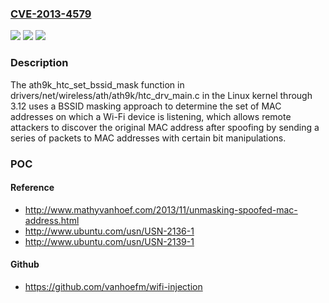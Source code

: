 ### [CVE-2013-4579](https://cve.mitre.org/cgi-bin/cvename.cgi?name=CVE-2013-4579)
![](https://img.shields.io/static/v1?label=Product&message=n%2Fa&color=blue)
![](https://img.shields.io/static/v1?label=Version&message=%3D%20n%2Fa%20&color=brighgreen)
![](https://img.shields.io/static/v1?label=Vulnerability&message=n%2Fa&color=brighgreen)

### Description

The ath9k_htc_set_bssid_mask function in drivers/net/wireless/ath/ath9k/htc_drv_main.c in the Linux kernel through 3.12 uses a BSSID masking approach to determine the set of MAC addresses on which a Wi-Fi device is listening, which allows remote attackers to discover the original MAC address after spoofing by sending a series of packets to MAC addresses with certain bit manipulations.

### POC

#### Reference
- http://www.mathyvanhoef.com/2013/11/unmasking-spoofed-mac-address.html
- http://www.ubuntu.com/usn/USN-2136-1
- http://www.ubuntu.com/usn/USN-2139-1

#### Github
- https://github.com/vanhoefm/wifi-injection


